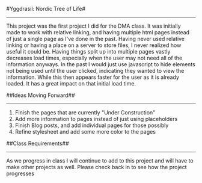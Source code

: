 #Yggdrasil: Nordic Tree of Life#
- - - -
This project was the first project I did for the DMA class. It was initially made to work with relative
linking, and having multiple html pages instead of just a single page as I've done in the past. Having never
used relative linking or having a place on a server to store files, I never realized how useful it could be.
Having things split up into multiple pages vastly decreases load times, especially when the user may not need
all of the information anyways. In the past I would just use javascript to hide elements not being used until
the user clicked, indicating they wanted to view the information. While this then appears faster for the user
as it is already loaded. It has a great impact on that initial load time. 

##Ideas Moving Forward##
- - - -
1. Finish the pages that are currently "Under Construction"
2. Add more information to pages instead of just using placeholders
3. Finish Blog posts, and add individual pages for those possibly
4. Refine stylesheet and add some more color to the pages

##Class Requirements##
- - - -
As we progress in class I will continue to add to this project and will have to make other projects
as well. Please check back in to see how the project progresses
